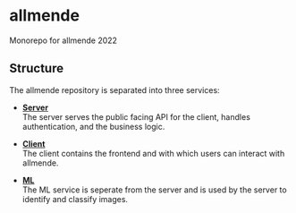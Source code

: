 # allmende

Monorepo for allmende 2022

## Structure

The allmende repository is separated into three services:

<ul>
<li>

**[Server](/server)**<br>
The server serves the public facing API for the client, handles authentication, and the business logic.

</li>
<li>

**[Client](/client)**<br>
The client contains the frontend and with which users can interact with allmende.

</li>
<li>

**[ML](/ml)**<br>
The ML service is seperate from the server and is used by the server to identify and classify images.

</li>
</ul>
